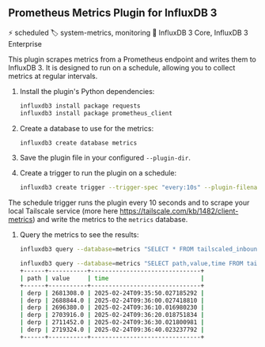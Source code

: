 ## Prometheus Metrics Plugin for InfluxDB 3

⚡ scheduled 🏷️ system-metrics, monitoring 🔧 InfluxDB 3 Core, InfluxDB 3 Enterprise

This plugin scrapes metrics from a Prometheus endpoint and writes them to InfluxDB 3. It is designed to run on a schedule, allowing you to collect metrics at regular intervals.

1.	Install the plugin's Python dependencies:

	```bash
	influxdb3 install package requests
	influxdb3 install package prometheus_client
	```

2.	Create a database to use for the metrics:

	```bash
	influxdb3 create database metrics
	```

3.	Save the plugin file in your configured `--plugin-dir`.

4.	Create a trigger to run the plugin on a schedule:

	```bash
	influxdb3 create trigger --trigger-spec "every:10s" --plugin-filename <path_to_file>/prometheus_metrics.py --database metrics --trigger-arguments "hostname=localhost,ip_address=100.100.100.100,port=80" tailscale-localhost-metrics
	```

The schedule trigger runs the plugin every 10 seconds and to scrape your local Tailscale service (more here https://tailscale.com/kb/1482/client-metrics) and write the metrics to the `metrics` database.

1.	Query the metrics to see the results:

	```bash
	influxdb3 query --database=metrics "SELECT * FROM tailscaled_inbound_bytes_total WHERE host='localhost'"
	```

	```bash
	influxdb3 query --database=metrics "SELECT path,value,time FROM tailscaled_inbound_bytes_total WHERE host='localhost' AND path='derp' ORDER BY time ASC"
	+------+-----------+-------------------------------+
	| path | value     | time                          |
	+------+-----------+-------------------------------+
	| derp | 2681308.0 | 2025-02-24T09:35:50.027185292 |
	| derp | 2688844.0 | 2025-02-24T09:36:00.027418810 |
	| derp | 2696380.0 | 2025-02-24T09:36:10.016980230 |
	| derp | 2703916.0 | 2025-02-24T09:36:20.018751834 |
	| derp | 2711452.0 | 2025-02-24T09:36:30.021800981 |
	| derp | 2719324.0 | 2025-02-24T09:36:40.023237792 |
	+------+-----------+-------------------------------+
	```
